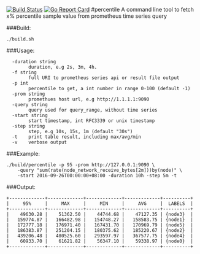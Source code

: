 [![Build Status](https://travis-ci.org/ksang/percentile.svg?branch=master)](https://travis-ci.org/ksang/percentile) [![Go Report Card](https://goreportcard.com/badge/github.com/ksang/percentile)](https://goreportcard.com/report/github.com/ksang/percentile)
#percentile
A command line tool to fetch x% percentile sample value from prometheus time series query

###Build:

	./build.sh

###Usage:

	  -duration string
	    	duration, e.g 2s, 3m, 4h.
	  -f string
	    	full URI to prometheus series api or result file output
	  -p int
	    	percentile to get, a int number in range 0-100 (default -1)
	  -prom string
	    	promethues host url, e.g http://1.1.1.1:9090
	  -query string
	    	query used for query_range, without time series
	  -start string
	    	start timestamp, int RFC3339 or unix timestamp
	  -step string
	    	step, e.g 10s, 15s, 1m (default "30s")
	  -t	print table result, including max/avg/min
	  -v	verbose output


###Example:

	./build/percentile -p 95 -prom http://127.0.0.1:9090 \
		-query "sum(rate(node_network_receive_bytes[2m]))by(node)" \
		-start 2016-09-26T00:00:00+08:00 -duration 10h -step 5m -t

###Output:

	+-------------+-------------+-------------+-------------+----------+
	|     95%     |     MAX     |     MIN     |     AVG     |  LABELS  |
	+-------------+-------------+-------------+-------------+----------+
	|    49630.28 |    51362.50 |    44744.68 |    47127.35 | {node3}  |
	|   159774.87 |   166482.98 |   154748.27 |   158583.75 | {node1}  |
	|   172777.18 |   176971.40 |   167431.70 |   170969.79 | {node5}  |
	|   186383.87 |   251204.15 |   180375.62 |   185220.67 | {node2}  |
	|   439206.48 |   480525.60 |   293597.97 |   367577.75 | {node4}  |
	|    60933.70 |    61621.82 |    56347.10 |    59338.97 | {node0}  |
	+-------------+-------------+-------------+-------------+----------+
